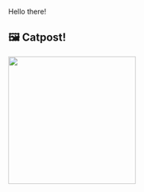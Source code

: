 Hello there!



## 🖼️ Catpost!

<sub>
    <img src="https://cdn2.thecatapi.com/images/c1s.jpg" height="256">
</sub>

